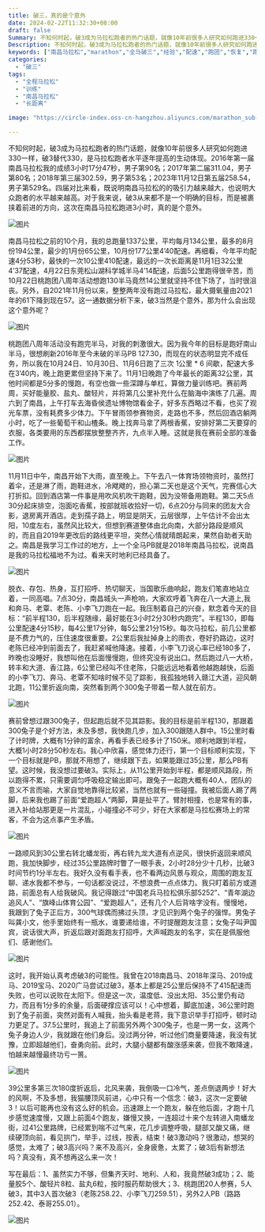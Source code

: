 ```yaml
---
title: 破三，真的是个意外
date: 2024-02-22T11:32:30+08:00
draft: false
Summary: 不知何时起，破3成为马拉松跑者的热门话题，就像10年前很多人研究如何跑进330一样，破3替代330，是马拉松跑者水平逐年提高的生动体现。对于我来说，破3从来都不是一个明确的目标，而是被裹挟着前进的方向，这次在南昌马拉松跑进3小时，真的是个意外。
Description: 不知何时起，破3成为马拉松跑者的热门话题，就像10年前很多人研究如何跑进330一样，破3替代330，是马拉松跑者水平逐年提高的生动体现。对于我来说，破3从来都不是一个明确的目标，而是被裹挟着前进的方向，这次在南昌马拉松跑进3小时，真的是个意外。
keywords: ["南昌马拉松","marathon","全马破三","经验","配速","跑团","恢复","跑量","长距离"]
categories:
  - "破三"
tags:
  - "全程马拉松"
  - "训练"
  - "南昌马拉松"
  - "长距离"

image: "https://circle-index.oss-cn-hangzhou.aliyuncs.com/marathon_sub-3.jpeg"

---
```


不知何时起，破3成为马拉松跑者的热门话题，就像10年前很多人研究如何跑进330一样，破3替代330，是马拉松跑者水平逐年提高的生动体现。2016年第一届南昌马拉松我的成绩3小时17分47秒，男子第90名；2017年第二届311.04，男子第80名；2018年第三届302.59，男子第53名；2023年11月12日第五届258.54，男子第529名。四届对比来看，既说明南昌马拉松的的吸引力越来越大，也说明大众跑者的水平越来越高。对于我来说，破3从来都不是一个明确的目标，而是被裹挟着前进的方向，这次在南昌马拉松跑进3小时，真的是个意外。

![图片](https://circle-journey.oss-cn-hangzhou.aliyuncs.com/d768863637fcff1dad68c2892728142f.jpeg)

南昌马拉松之前的10个月，我的总跑量1337公里，平均每月134公里，最多的8月份194公里，最少的1月份65公里，10月份177公里4’40配速。再细看，今年平均配速4分53秒，最快的一次10公里410配速，最远的一次长距离是11月1日32公里4’37配速，4月22日东莞松山湖科学城半马4’14配速，后面5公里跑得很辛苦，而10月22日桃跑团八周年活动想跑130半马竟然14公里就坚持不住下场了，当时很沮丧。另外，自2021年11月份以来，整整两年没有跑过马拉松，最大摄氧量由2021年的61下降到现在57。这一通数据分析下来，破3当然是个意外，那为什么会出现这个意外呢？

![图片](https://circle-journey.oss-cn-hangzhou.aliyuncs.com/2d89a59b0113234860305c137de063a1.jpeg)

桃跑团八周年活动没有跑完半马，对我的刺激很大。因为我今年的目标是跑好南山半马，很想刷新2016年至今未破的半马PB 127.30，而现在的状态明显完不成任务，所以我在10月24日、10月30日、11月6日跑了三次 1公里 * 6 间歇，配速大多在3’40内，晚上跑更累但坚持下来了。11月1日晚跑了今年最长的距离32公里，其他时间都是5分多的慢跑，有空也做一些深蹲与单杠，算做力量训练吧。赛前两周，买好能量胶、盐丸、酸轻片，并将第几公里补充什么在脑海中演练了几遍。周六到了南昌，上午打车去海昏侯遗址博物馆看金子，好多东西略过不看，也买了观光车票，没有耗费多少体力。下午冒雨领参赛物资，走路也不多，然后回酒店躺两小时，吃了一些葡萄干和山楂条。晚上找奔马拿了两根香蕉，安排好第二天要穿的衣服，各类要用的东西都摆放整整齐齐，九点半入睡。这就是我在赛前全部的准备工作。

![图片](https://circle-journey.oss-cn-hangzhou.aliyuncs.com/cf6bc6494fd42f705542eb23b2d99384.jpeg)

11月11日中午，南昌开始下大雨，直至晚上。下午去八一体育场领物资时，虽然打着伞，还是淋了雨，跑鞋进水，冷飕飕的，担心第二天也是这个天气，完赛信心大打折扣。回到酒店第一件事是用吹风机吹干跑鞋，因为没带备用跑鞋。第二天5点30分起床排空，泡面吃香蕉，按部就班收拾好一切，6点20分与同来的团友大合影，退房离开酒店。走到孺子路上，明显是阴天，云层很厚，上午估计不会出太阳，10度左右，虽然风比较大，但想到赛道整体由北向南，大部分路段是顺风的，而且自2019年更改后的路线更平坦，突然心情就晴朗起来，果然自助者天助之。南昌是我学习工作过的地方，上一个全马PB就是2018年南昌马拉松，说南昌是我的马拉松福地不为过。看来天时地利已经具备了。

![图片](https://circle-journey.oss-cn-hangzhou.aliyuncs.com/c5b7ccbac5765659c1193d428cfdbda3.jpeg)

脱衣、存包、热身，互打招呼、热切聊天，当国歌乐曲响起，跑友们笔直地站立着，一同高唱。7点30分，南昌城头一声枪响，大家欢呼着飞奔在八一大道上,我和奔马、老覃、老陈、小李飞刀跑在一起。我压制着自己的兴奋，默念着今天的目标：“前半程130，后半程随缘，最好能在3小时2分30秒内跑完”。半程130，即每公里配速4分15秒，每4公里17分钟，每5公里21分15秒。每次马拉松，前几公里都是不费力气的，压住速度很重要。2公里后我扯掉身上的雨衣，卷好扔路边，这时老陈已经冲到前面去了，我赶紧喊他降速。接着，小李飞刀说心率已经180多了，昨晚也没睡好，我想叫他在后面慢慢跑，但终究没有说出口。然后跑过八一大桥，转丰和大道、香江路，6公里已经叫不住老陈，只能远远地看着他越跑越快，后面的小李飞刀、奔马、老覃不知啥时候不见了踪影，我孤独地转入赣江大道，迎风朝北跑，11公里折返向南，突然看到两个300兔子带着一帮人就在前方。

![图片](https://circle-journey.oss-cn-hangzhou.aliyuncs.com/91fc6868d9714dce17b22e20b8598c45.jpeg)

赛前曾想过跟300兔子，但起跑后就不见其踪影。我的目标是前半程130，那跟着300兔子是个好方法，未及多想，我快跑几步，加入300跟随人群中。15公里时看了计时牌，大概有1分钟的富余，再看手表已经多计了150米。顺利地跟到半程，大概1小时28分50秒左右。我心中欣喜，感觉体力还行，第一个目标顺利实现，下一个目标就是PB，那就不用想了，继续跟下去，如果能跟过35公里，那么PB有望。这时候，我没想过要破3。实际上，从11公里开始到半程，都是顺风路段，所以跑得不累，只需要调匀呼吸稳定输出即可。跟兔子一起跑大概有40人，团队的意义不言而喻，大家自觉地靠得比较紧，当然也就有一些碰撞。我被后面人踢了两脚，后来我也踢了前面“爱跑超人”两脚，算是扯平了。臂肘相撞，也是常有的事，进入补给站那更是一片混乱，小碰撞必不可少，好在大家都是马拉松赛场上的常客，不会为这点事产生矛盾。

![图片](https://circle-journey.oss-cn-hangzhou.aliyuncs.com/e376a4211c5cf3370dcb1d920b76cf03.jpeg)

一路顺风到30公里右转北蟠龙街，再右转九龙大道有点逆风，很快折返回来顺风跑，我加快脚步，经过35公里路牌时瞥了一眼手表，2小时28分少十几秒，比破3时间节约1分半左右。我好久没有看手表，也不看两边风景与观众，周围的跑友互聊、递水我都不参与，一句话都没说过，不想浪费一点点体力。我只盯着前方或道路，前面总有人给我破风。我记得跟过“中国老兵马拉松俱乐部5252”、“青年湖边追风人”、“旗峰山体育公园”、“爱跑超人”，还有几个人后背啥字没有。慢慢地，我跟到了兔子正后方，300气球偶而拂过头顶，才见识到两个兔子的强悍。男兔子叫龚小文，他手里始终有一瓶水，谁要递给谁，不时提醒跑友注意；女兔子叫尹国宾，说话很大声，折返后跟对面跑友打招呼，大声喊跑友的名字，实在是佩服他们、感谢他们。

![图片](https://circle-journey.oss-cn-hangzhou.aliyuncs.com/d0bcf06004a0ba78fdad2aea006f8d7b.jpeg)

这时，我开始认真考虑破3的可能性。我曾在2018南昌马、2018年深马、2019成马、2019宝马、2020广马尝试过破3，基本上都是25公里后保持不了415配速而失败，也可以说败在太阳下。但是这一次，温度低、没出太阳、35公里仍有动力，而且有1分多的余量，后面硬撑应该可以！心中想着，脚底加速，36公里时跑到了兔子前面，突然对面有人喊我，抬头看是老蒋，我下意识举手打招呼，顿时动力更足了。37.5公里时，我追上了前面另外两个300兔子，也是一男一女，这两个兔子身边人少，我就跟在他们身后。没过两分钟，听过他们商量要降速，我没有犹豫，立即超越他们，奋勇向前。此时，大腿小腿都有酸涨感来袭，但我不敢降速，怕越来越慢最终功亏一篑。
  
![图片](https://circle-journey.oss-cn-hangzhou.aliyuncs.com/c913af5f8979efb14086b67d8dd32784.jpeg)

39公里多第三次180度折返后，北风来袭，我倒吸一口冷气，差点倒退两步！好大的风啊，不及多想，我猫腰顶风前进，心中只有一个信念：破3，这次一定要破3！以后可能再也没有这么好的机会。迅速跟上一个跑友，躲在他后面，才跑十几步感觉速度慢，又跟上前面4个跑友，嫌慢又换，一连超过十来个左转进入南蟠龙街，过41公里路牌，已经累到喘不过气来，花几步调整呼吸，腿部又酸又痛，继续硬顶向前，看见拱门，举手，过线，按表，结束！破3激动吗？很激动，想哭的感觉，太难了；破3高兴吗？来不及高兴，全身疲惫，太累了；破3后有新想法吗？真没有，真不想再这么来一次！

写在最后：1、虽然实力不够，但集齐天时、地利、人和，我竟然破3成功；2、能量胶5个、酸轻片8粒、盐丸6粒，按时服药帮助很大；3、桃跑团20人参赛，5人破3，其中3人首次破3（老陈258.22、小李飞刀259.51），另外2人PB（路路252.42、泰哥255.01）。

![图片](https://circle-journey.oss-cn-hangzhou.aliyuncs.com/9d6d2cab4e9cad44d5115a6df98a28b9.jpeg)

